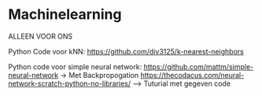 # Machinelearning
ALLEEN VOOR ONS

Python Code voor kNN: https://github.com/div3125/k-nearest-neighbors

Python code voor simple neural network: 
https://github.com/mattm/simple-neural-network -> Met Backpropogation
https://thecodacus.com/neural-network-scratch-python-no-libraries/ --> Tuturial met gegeven code
